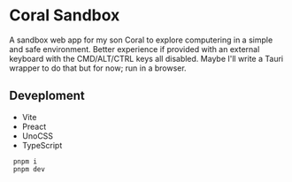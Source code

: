 # Coral Sandbox

A sandbox web app for my son Coral to explore computering in a simple and safe environment.
Better experience if provided with an external keyboard with the CMD/ALT/CTRL keys all disabled. Maybe I'll write a Tauri wrapper to do that but for now; run in a browser.

## Deveploment

- Vite
- Preact
- UnoCSS
- TypeScript

```
 pnpm i
 pnpm dev
```

